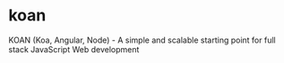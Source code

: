 koan
====

KOAN (Koa, Angular, Node) - A simple and scalable starting point for full stack JavaScript Web development

